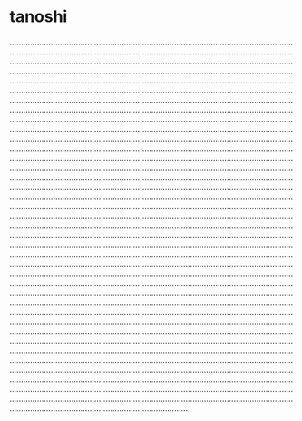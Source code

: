 # tanoshi

......................................................................................................................................................................................................................................................................................................................................................................................................................................................................................................................................................................................................................................................................................................................................................................................................................................................................................................................................................................................................................................................................................................................................................................................................................................................................................................................................................................................................................................................................................................................................................................................................................................................................................................................................................................................................................................................................................................................................................................................................................................................................................................................................................................................................................................................................................................................................................................................................................................................................................................................................................................................................................................................................................................................................................................................................................................................................................................................................................................................................................................................................................................................................................................................................................................................................................................................................................................................................................................................................................................................................................................................................................................................................................................................................................................................................................................................................................................................................................................................................................................................................................................................................................................................................................................................................................................................................................................................................................................................................................................................................................................................................................................................................................................................................................................................................................................................................................................................................................................................